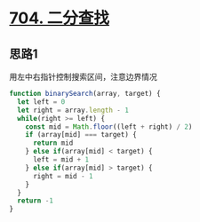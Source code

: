 # [704. 二分查找](https://leetcode-cn.com/problems/binary-search)

## 思路1

用左中右指针控制搜索区间，注意边界情况

```js
function binarySearch(array, target) {
  let left = 0
  let right = array.length - 1
  while(right >= left) {
    const mid = Math.floor((left + right) / 2)
    if (array[mid] === target) {
      return mid
    } else if(array[mid] < target) {
      left = mid + 1
    } else if(array[mid] > target) {
      right = mid - 1
    }
  }
  return -1
}
```
